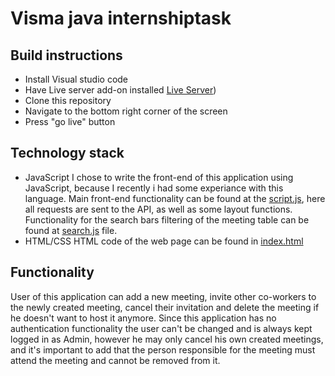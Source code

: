 # Visma java internshiptask

## Build instructions
- Install Visual studio code
- Have Live server add-on installed [Live Server](https://marketplace.visualstudio.com/items?itemName=ritwickdey.LiveServer))
- Clone this repository
- Navigate to the bottom right corner of the screen
- Press "go live" button

## Technology stack
- JavaScript 
I chose to write the front-end of this application using JavaScript, because I recently i had some experiance with this language.
Main front-end functionality can be found at the [script.js](https://github.com/karolispranas/visma_task_frontend/blob/main/src/scripts/script.js),
here all requests are sent to the API, as well as some layout functions.
Functionality for the search bars filtering of the meeting table can be found at [search.js](https://github.com/karolispranas/visma_task_frontend/blob/main/src/scripts/search.js) file. 
- HTML/CSS
HTML code of the web page can be found in [index.html](https://github.com/karolispranas/visma_task_frontend/blob/main/src/pages/index.html)

## Functionality
User of this application can add a new meeting, invite other co-workers to the newly created meeting, cancel their invitation and delete the meeting
if he doesn't want to host it anymore. Since this application has no authentication functionality the user can't be changed and is always kept logged in
as Admin, however he may only cancel his own created meetings, and it's important to add that the person responsible for the meeting must attend the meeting
and cannot be removed from it.
